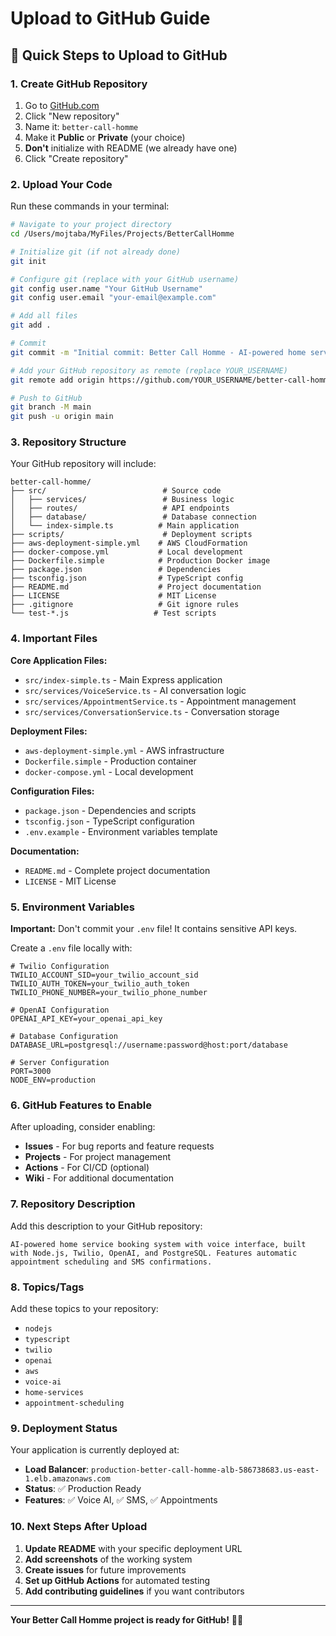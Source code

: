 # Upload to GitHub Guide

## 🚀 Quick Steps to Upload to GitHub

### 1. Create GitHub Repository
1. Go to [GitHub.com](https://github.com)
2. Click "New repository"
3. Name it: `better-call-homme`
4. Make it **Public** or **Private** (your choice)
5. **Don't** initialize with README (we already have one)
6. Click "Create repository"

### 2. Upload Your Code

Run these commands in your terminal:

```bash
# Navigate to your project directory
cd /Users/mojtaba/MyFiles/Projects/BetterCallHomme

# Initialize git (if not already done)
git init

# Configure git (replace with your GitHub username)
git config user.name "Your GitHub Username"
git config user.email "your-email@example.com"

# Add all files
git add .

# Commit
git commit -m "Initial commit: Better Call Homme - AI-powered home service booking system"

# Add your GitHub repository as remote (replace YOUR_USERNAME)
git remote add origin https://github.com/YOUR_USERNAME/better-call-homme.git

# Push to GitHub
git branch -M main
git push -u origin main
```

### 3. Repository Structure

Your GitHub repository will include:

```
better-call-homme/
├── src/                          # Source code
│   ├── services/                 # Business logic
│   ├── routes/                   # API endpoints
│   ├── database/                 # Database connection
│   └── index-simple.ts          # Main application
├── scripts/                      # Deployment scripts
├── aws-deployment-simple.yml    # AWS CloudFormation
├── docker-compose.yml           # Local development
├── Dockerfile.simple            # Production Docker image
├── package.json                 # Dependencies
├── tsconfig.json                # TypeScript config
├── README.md                    # Project documentation
├── LICENSE                      # MIT License
├── .gitignore                   # Git ignore rules
└── test-*.js                   # Test scripts
```

### 4. Important Files

**Core Application Files:**
- `src/index-simple.ts` - Main Express application
- `src/services/VoiceService.ts` - AI conversation logic
- `src/services/AppointmentService.ts` - Appointment management
- `src/services/ConversationService.ts` - Conversation storage

**Deployment Files:**
- `aws-deployment-simple.yml` - AWS infrastructure
- `Dockerfile.simple` - Production container
- `docker-compose.yml` - Local development

**Configuration Files:**
- `package.json` - Dependencies and scripts
- `tsconfig.json` - TypeScript configuration
- `.env.example` - Environment variables template

**Documentation:**
- `README.md` - Complete project documentation
- `LICENSE` - MIT License

### 5. Environment Variables

**Important:** Don't commit your `.env` file! It contains sensitive API keys.

Create a `.env` file locally with:
```env
# Twilio Configuration
TWILIO_ACCOUNT_SID=your_twilio_account_sid
TWILIO_AUTH_TOKEN=your_twilio_auth_token
TWILIO_PHONE_NUMBER=your_twilio_phone_number

# OpenAI Configuration
OPENAI_API_KEY=your_openai_api_key

# Database Configuration
DATABASE_URL=postgresql://username:password@host:port/database

# Server Configuration
PORT=3000
NODE_ENV=production
```

### 6. GitHub Features to Enable

After uploading, consider enabling:
- **Issues** - For bug reports and feature requests
- **Projects** - For project management
- **Actions** - For CI/CD (optional)
- **Wiki** - For additional documentation

### 7. Repository Description

Add this description to your GitHub repository:

```
AI-powered home service booking system with voice interface, built with Node.js, Twilio, OpenAI, and PostgreSQL. Features automatic appointment scheduling and SMS confirmations.
```

### 8. Topics/Tags

Add these topics to your repository:
- `nodejs`
- `typescript`
- `twilio`
- `openai`
- `aws`
- `voice-ai`
- `home-services`
- `appointment-scheduling`

### 9. Deployment Status

Your application is currently deployed at:
- **Load Balancer**: `production-better-call-homme-alb-586738683.us-east-1.elb.amazonaws.com`
- **Status**: ✅ Production Ready
- **Features**: ✅ Voice AI, ✅ SMS, ✅ Appointments

### 10. Next Steps After Upload

1. **Update README** with your specific deployment URL
2. **Add screenshots** of the working system
3. **Create issues** for future improvements
4. **Set up GitHub Actions** for automated testing
5. **Add contributing guidelines** if you want contributors

---

**Your Better Call Homme project is ready for GitHub!** 🚀✨ 